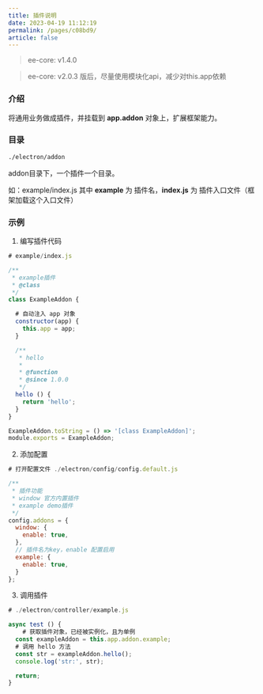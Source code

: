 ```yaml
---
title: 插件说明
date: 2023-04-19 11:12:19
permalink: /pages/c08bd9/
article: false
---
```


> ee-core: v1.4.0

> ee-core: v2.0.3 版后，尽量使用模块化api，减少对this.app依赖

###  介绍
将通用业务做成插件，并挂载到 **app.addon** 对象上，扩展框架能力。
###  目录
```bash
./electron/addon
```
addon目录下，一个插件一个目录。

如：example/index.js
其中 **example**  为 插件名，**index.js** 为 插件入口文件（框架加载这个入口文件）
###  示例

1. 编写插件代码
```javascript
# example/index.js

/**
 * example插件
 * @class
 */
class ExampleAddon {

  # 自动注入 app 对象
  constructor(app) {
    this.app = app;
  }

  /**
   * hello
   *
   * @function 
   * @since 1.0.0
   */
  hello () {
    return 'hello';
  }  
}

ExampleAddon.toString = () => '[class ExampleAddon]';
module.exports = ExampleAddon;
```

2. 添加配置
```javascript
# 打开配置文件 ./electron/config/config.default.js

/**
 * 插件功能
 * window 官方内置插件
 * example demo插件
 */
config.addons = {
  window: {
    enable: true,
  },
  // 插件名为key，enable 配置启用
  example: {
    enable: true, 
  }
};
```

3. 调用插件
```javascript
# ./electron/controller/example.js

async test () {
	# 获取插件对象，已经被实例化，且为单例
  const exampleAddon = this.app.addon.example;
  # 调用 hello 方法
  const str = exampleAddon.hello();
  console.log('str:', str);

  return;
}
```
